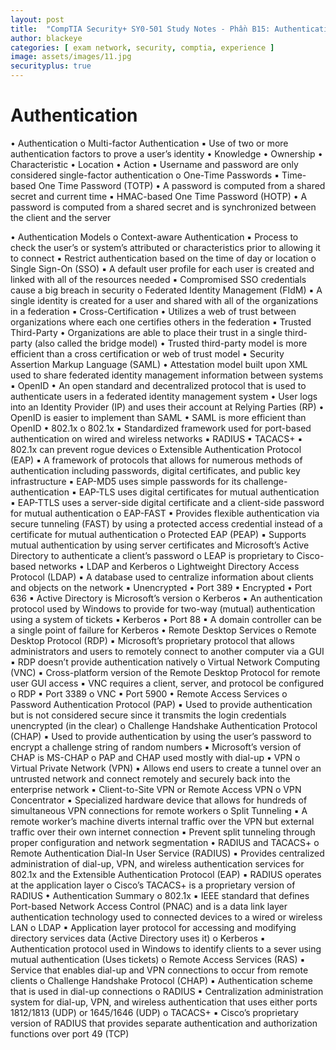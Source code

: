 ```yaml
---
layout: post
title:  "CompTIA Security+ SY0-501 Study Notes - Phần B15: Authentication"
author: blackeye
categories: [ exam network, security, comptia, experience ]
image: assets/images/11.jpg
securityplus: true
---
```


# Authentication
• Authentication
    o Multi-factor Authentication
        ▪ Use of two or more authentication factors to prove a user’s identity
            • Knowledge
            • Ownership
            • Characteristic
            • Location
            • Action
        ▪ Username and password are only considered single-factor authentication
    o One-Time Passwords
        ▪ Time-based One Time Password (TOTP)
            • A password is computed from a shared secret and current time
        ▪ HMAC-based One Time Password (HOTP)
            • A password is computed from a shared secret and is synchronized
            between the client and the server
            
• Authentication Models
o Context-aware Authentication
▪ Process to check the user’s or system’s attributed or characteristics prior
to allowing it to connect
▪ Restrict authentication based on the time of day or location
o Single Sign-On (SSO)
▪ A default user profile for each user is created and linked with all of the
resources needed
▪ Compromised SSO credentials cause a big breach in security
o Federated Identity Management (FIdM)
▪ A single identity is created for a user and shared with all of the
organizations in a federation
▪ Cross-Certification
• Utilizes a web of trust between organizations where each one
certifies others in the federation
▪ Trusted Third-Party
• Organizations are able to place their trust in a single third-party
(also called the bridge model)
• Trusted third-party model is more efficient than a cross
certification or web of trust model
▪ Security Assertion Markup Language (SAML)
• Attestation model built upon XML used to share federated
identity management information between systems
▪ OpenID
• An open standard and decentralized protocol that is used to
authenticate users in a federated identity management system
• User logs into an Identity Provider (IP) and uses their account at
Relying Parties (RP)
• OpenID is easier to implement than SAML
• SAML is more efficient than OpenID
• 802.1x
o 802.1x
▪ Standardized framework used for port-based authentication on wired
and wireless networks
▪ RADIUS
▪ TACACS+
▪ 802.1x can prevent rogue devices
o Extensible Authentication Protocol (EAP)
▪ A framework of protocols that allows for numerous methods of
authentication including passwords, digital certificates, and public key
infrastructure
▪ EAP-MD5 uses simple passwords for its challenge-authentication
▪ EAP-TLS uses digital certificates for mutual authentication
▪ EAP-TTLS uses a server-side digital certificate and a client-side password
for mutual authentication
o EAP-FAST
▪ Provides flexible authentication via secure tunneling (FAST) by using a
protected access credential instead of a certificate for mutual
authentication
o Protected EAP (PEAP)
▪ Supports mutual authentication by using server certificates and
Microsoft’s Active Directory to authenticate a client’s password
o LEAP is proprietary to Cisco-based networks
• LDAP and Kerberos
o Lightweight Directory Access Protocol (LDAP)
▪ A database used to centralize information about clients and objects on
the network
▪ Unencrypted
• Port 389
▪ Encrypted
• Port 636
▪ Active Directory is Microsoft’s version
o Kerberos
▪ An authentication protocol used by Windows to provide for two-way
(mutual) authentication using a system of tickets
▪ Kerberos
• Port 88
▪ A domain controller can be a single point of failure for Kerberos
• Remote Desktop Services
o Remote Desktop Protocol (RDP)
▪ Microsoft’s proprietary protocol that allows administrators and users to
remotely connect to another computer via a GUI
▪ RDP doesn’t provide authentication natively
o Virtual Network Computing (VNC)
▪ Cross-platform version of the Remote Desktop Protocol for remote user
GUI access
▪ VNC requires a client, server, and protocol be configured
o RDP
▪ Port 3389
o VNC
▪ Port 5900
• Remote Access Services
o Password Authentication Protocol (PAP)
▪ Used to provide authentication but is not considered secure since it
transmits the login credentials unencrypted (in the clear)
o Challenge Handshake Authentication Protocol (CHAP)
▪ Used to provide authentication by using the user’s password to encrypt a
challenge string of random numbers
▪ Microsoft’s version of CHAP is MS-CHAP
o PAP and CHAP used mostly with dial-up
• VPN
o Virtual Private Network (VPN)
▪ Allows end users to create a tunnel over an untrusted network and
connect remotely and securely back into the enterprise network
▪ Client-to-Site VPN or Remote Access VPN
o VPN Concentrator
▪ Specialized hardware device that allows for hundreds of simultaneous
VPN connections for remote workers
o Split Tunneling
▪ A remote worker’s machine diverts internal traffic over the VPN but
external traffic over their own internet connection
▪ Prevent split tunneling through proper configuration and network
segmentation
• RADIUS and TACACS+
o Remote Authentication Dial-In User Service (RADIUS)
▪ Provides centralized administration of dial-up, VPN, and wireless
authentication services for 802.1x and the Extensible Authentication
Protocol (EAP)
▪ RADIUS operates at the application layer
o Cisco’s TACACS+ is a proprietary version of RADIUS
• Authentication Summary
o 802.1x
▪ IEEE standard that defines Port-based Network Access Control (PNAC)
and is a data link layer authentication technology used to connected
devices to a wired or wireless LAN
o LDAP
▪ Application layer protocol for accessing and modifying directory services
data (Active Directory uses it)
o Kerberos
▪ Authentication protocol used in Windows to identify clients to a sever
using mutual authentication (Uses tickets)
o Remote Access Services (RAS)
▪ Service that enables dial-up and VPN connections to occur from remote
clients
o Challenge Handshake Protocol (CHAP)
▪ Authentication scheme that is used in dial-up connections
o RADIUS
▪ Centralization administration system for dial-up, VPN, and wireless
authentication that uses either ports 1812/1813 (UDP) or 1645/1646
(UDP)
o TACACS+
▪ Cisco’s proprietary version of RADIUS that provides separate
authentication and authorization functions over port 49 (TCP)